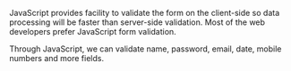 JavaScript provides facility to validate the form on the client-side so data processing will be faster than server-side validation. Most of the web developers prefer JavaScript form validation. 

Through JavaScript, we can validate name, password, email, date, mobile numbers and more fields.
